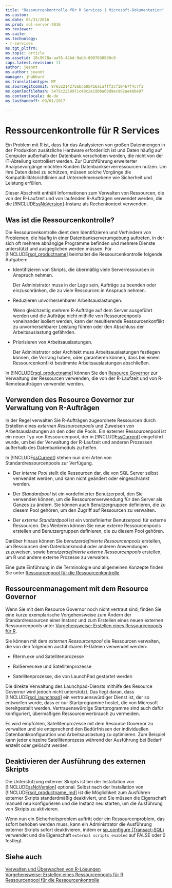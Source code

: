 ```yaml
---
title: "Ressourcenkontrolle für R Services | Microsoft-Dokumentation"
ms.custom: 
ms.date: 05/31/2016
ms.prod: sql-server-2016
ms.reviewer: 
ms.suite: 
ms.technology:
- r-services
ms.tgt_pltfrm: 
ms.topic: article
ms.assetid: 18c9978a-aa55-42bd-9ab3-8097030888c9
caps.latest.revision: 11
author: jeannt
ms.author: jeannt
manager: jhubbard
ms.translationtype: MT
ms.sourcegitcommit: 876522142756bca05416a1afff3cf10467f4c7f1
ms.openlocfilehash: 5475c2258971c48c2e19bba69d9ec962ae48be87
ms.contentlocale: de-de
ms.lasthandoff: 09/01/2017

---
```

# <a name="resource-governance-for-r-services"></a>Ressourcenkontrolle für R Services
  Ein Problem mit R ist, dass für das Analysieren von großen Datenmengen in der Produktion zusätzliche Hardware erforderlich ist und Daten häufig auf Computer außerhalb der Datenbank verschoben werden, die nicht von der IT-Abteilung kontrolliert werden.  Zur Durchführung erweiterter Analysevorgänge möchten Kunden Datenbankserverressourcen nutzen. Um ihre Daten dabei zu schützen, müssen solche Vorgänge die Kompatibilitätsrichtlinien auf Unternehmensebene wie Sicherheit und Leistung erfüllen.  
  
 Dieser Abschnitt enthält Informationen zum Verwalten von Ressourcen, die von der R-Laufzeit und von laufenden R-Aufträgen verwendet werden, die die [!INCLUDE[ssNoVersion](../../includes/ssnoversion-md.md)]-Instanz als Rechenkontext verwenden.  
  
## <a name="what-is-resource-governance"></a>Was ist die Ressourcenkontrolle?  
 Die Ressourcenkontrolle dient dem Identifizieren und Verhindern von Problemen, die häufig in einer Datenbankserverumgebung auftreten, in der sich oft mehrere abhängige Programme befinden und mehrere Dienste unterstützt und ausgeglichen werden müssen. Für [!INCLUDE[rsql_productname](../../includes/rsql-productname-md.md)] beinhaltet die Ressourcenkontrolle folgende Aufgaben:  
  
-   Identifizieren von Skripts, die übermäßig viele Serverressourcen in Anspruch nehmen.  
  
     Der Administrator muss in der Lage sein, Aufträge zu beenden oder einzuschränken, die zu viele Ressourcen in Anspruch nehmen.  
  
-   Reduzieren unvorhersehbarer Arbeitsauslastungen.  
  
     Wenn gleichzeitig mehrere R-Aufträge auf dem Server ausgeführt werden und die Aufträge nicht mithilfe von Ressourcenpools voneinander isoliert werden, kann der resultierende Ressourcenkonflikt zu unvorhersehbarer Leistung führen oder den Abschluss der Arbeitsauslastung gefährden.  
  
-   Priorisieren von Arbeitsauslastungen.  
  
     Der Administrator oder Architekt muss Arbeitsauslastungen festlegen können, die Vorrang haben, oder garantieren können, dass bei einem Ressourcenkonflikt bestimmte Arbeitsauslastungen abschließen.  
  
 In [!INCLUDE[rsql_productname](../../includes/rsql-productname-md.md)] können Sie den [Resource Governor](../../relational-databases/resource-governor/resource-governor.md) zur Verwaltung der Ressourcen verwenden, die von der R-Laufzeit und von R-Remoteaufträgen verwendet werden.  
  
## <a name="how-to-use-resource-governor-to-manage-r-jobs"></a>Verwenden des Resource Governor zur Verwaltung von R-Aufträgen  
 In der Regel verwalten Sie R-Aufträgen zugeordnete Ressourcen durch Erstellen eines *externen Ressourcenpools* und Zuweisen von Arbeitsauslastungen an den oder die Pools. Ein externer Ressourcenpool ist ein neuer Typ von Ressourcenpool, der in [!INCLUDE[ssCurrent](../../includes/sscurrent-md.md)] eingeführt wurde, um bei der Verwaltung der R-Laufzeit und anderen Prozessen außerhalb des Datenbankmoduls zu helfen.  
  
 In [!INCLUDE[ssCurrent](../../includes/sscurrent-md.md)] stehen nun drei Arten von Standardressourcenpools zur Verfügung.  
  
-   Der *interne Pool* stellt die Ressourcen dar, die von SQL Server selbst verwendet werden, und kann nicht geändert oder eingeschränkt werden.  
  
-   Der *Standardpool* ist ein vordefinierter Benutzerpool, den Sie verwenden können, um die Ressourcenverwendung für den Server als Ganzes zu ändern. Sie können auch Benutzergruppen definieren, die zu diesem Pool gehören, um den Zugriff auf Ressourcen zu verwalten.  
  
-   Der *externe Standardpool* ist ein vordefinierter Benutzerpool für externe Ressourcen. Des Weiteren können Sie neue externe Ressourcenpools erstellen und Benutzergruppen definieren, die zu diesem Pool gehören.  
  
 Darüber hinaus können Sie *benutzerdefinierte Ressourcenpools* erstellen, um Ressourcen dem Datenbankmodul oder anderen Anwendungen zuzuweisen, sowie *benutzerdefinierte externe Ressourcenpools* erstellen, um R und andere externe Prozesse zu verwalten.  
  
 Eine gute Einführung in die Terminologie und allgemeinen Konzepte finden Sie unter [Ressourcenpool für die Ressourcenkontrolle](../../relational-databases/resource-governor/resource-governor-resource-pool.md).  

  
## <a name="resource-management-using-resource-governor"></a>Ressourcenmanagement mit dem Resource Governor 

   Wenn Sie mit dem Resource Governor noch nicht vertraut sind, finden Sie eine kurze exemplarische Vorgehensweise zum Ändern der Standardressourcen einer Instanz und zum Erstellen eines neuen externen Ressourcenpools unter [Vorgehensweise: Erstellen eines Ressourcenpools für R](../../advanced-analytics/r-services/how-to-create-a-resource-pool-for-r.md).   
  
 Sie können mit dem *externen Ressourcenpool* die Ressourcen verwalten, die von den folgenden ausführbaren R-Dateien verwendet werden:  
  
-   Rterm.exe und Satellitenprozesse  
  
-   BxlServer.exe und Satellitenprozesse  
  
-   Satellitenprozesse, die von LaunchPad gestartet werden  
  
 Die direkte Verwaltung des Launchpad-Diensts mithilfe des Resource Governor wird jedoch nicht unterstützt. Das liegt daran, dass [!INCLUDE[rsql_launchpad](../../includes/rsql-launchpad-md.md)] ein vertrauenswürdiger Dienst ist, der so entworfen wurde, dass er nur Startprogramme hostet, die von Microsoft bereitgestellt werden. Vertrauenswürdige Startprogramme sind auch dafür konfiguriert, übermäßigen Ressourcenverbrauch zu vermeiden.  
  
 Es wird empfohlen, Satellitenprozesse mit dem Resource Governor zu verwalten und sie entsprechend den Bedürfnissen der individuellen Datenbankkonfiguration und Arbeitsauslastung zu optimieren.  Zum Beispiel kann jeder einzelne Satellitenprozess während der Ausführung bei Bedarf erstellt oder gelöscht werden.  
  
## <a name="disable-external-script-execution"></a>Deaktivieren der Ausführung des externen Skripts  
 Die Unterstützung externer Skripts ist bei der Installation von [!INCLUDE[ssNoVersion](../../includes/ssnoversion-md.md)] optional. Selbst nach der Installation von [!INCLUDE[rsql_productname_md](../../includes/rsql-productname-md.md)] ist die Möglichkeit zum Ausführen externer Skripts standardmäßig deaktiviert, und Sie müssen die Eigenschaft manuell neu konfigurieren und die Instanz neu starten, um die Ausführung von Skripts zu aktivieren.  
  
 Wenn nun ein Sicherheitsproblem auftritt oder ein Ressourcenproblem, das sofort behoben werden muss, kann ein Administrator die Ausführung externer Skripts sofort deaktivieren, indem er [sp_configure &#40;Transact-SQL&#41;](../../relational-databases/system-stored-procedures/sp-configure-transact-sql.md) verwendet und die Eigenschaft `external scripts enabled` auf FALSE oder 0 festlegt.  
  
## <a name="see-also"></a>Siehe auch  
 [Verwalten und Überwachen von R-Lösungen](../../advanced-analytics/r-services/managing-and-monitoring-r-solutions.md)  
 [Vorgehensweise: Erstellen eines Ressourcenpools für R](../../advanced-analytics/r-services/how-to-create-a-resource-pool-for-r.md)  
 [Ressourcenpool für die Ressourcenkontrolle](../../relational-databases/resource-governor/resource-governor-resource-pool.md)
  


